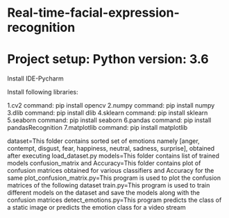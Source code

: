 # Real-time-facial-expression-recognition

# Project setup: Python version: 3.6

Install IDE-Pycharm 

Install following libraries:

1.cv2 command: pip install opencv
2.numpy command: pip install numpy
3.dlib command: pip install dlib
4.sklearn command: pip install sklearn
5.seaborn command: pip install seaborn
6.pandas command: pip install pandasRecognition
7.matplotlib command: pip install matplotlib

dataset=This folder contains sorted set of emotions namely [anger, contempt, disgust, fear, happiness, neutral, sadness, surprise], obtained after executing 
load_dataset.py models=This folder contains list of trained models 
confusion_matrix and Accuracy=This folder contains plot of confusion matrices obtained for various classifiers and Accuracy for the same 
plot_confusion_matrix.py=This program is used to plot the confusion matrices of the following dataset 
train.py=This program is used to train different models on the dataset and save the models along with the confusion matrices 
detect_emotions.py=This program predicts the class of a static image or predicts the emotion class for a video stream
